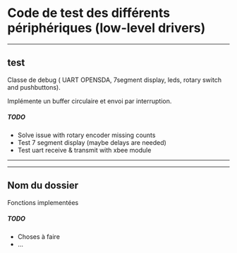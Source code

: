 # Code de test des différents périphériques (low-level drivers) 
---
## test

Classe de debug ( UART OPENSDA, 7segment display, leds, rotary switch and pushbuttons).

Implémente un buffer circulaire et envoi par interruption.

##### TODO

* Solve issue with rotary encoder missing counts
* Test 7 segment display (maybe delays are needed)
* Test uart receive & transmit with xbee module

---
---

## Nom du dossier

Fonctions implementées

##### TODO

* Choses à faire
* ...
